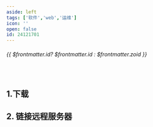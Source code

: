 ```yaml
---
aside: left
tags: ['软件','web','运维']
icon: ''
open: false
id: 24121701
---
```

 
######  {{ $frontmatter.id? $frontmatter.id : $frontmatter.zoid }}
 
<br/>
 

## 1.下载

## 2. 链接远程服务器